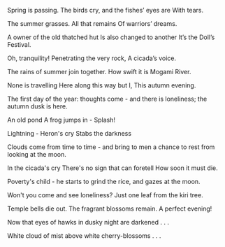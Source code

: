 Spring is passing.
The birds cry, and the fishes’ eyes are 
With tears.

The summer grasses.
All that remains
Of warriors’ dreams.

A owner of the old thatched hut
Is also changed to another
It’s the Doll’s Festival.

Oh, tranquility!
Penetrating the very rock,
A cicada’s voice.

The rains of summer join together.
How swift it is
Mogami River.

None is travelling
Here along this way but I,
This autumn evening.

The first day of the year:
thoughts come - and there is loneliness;
the autumn dusk is here.

An old pond
A frog jumps in -
Splash!

Lightning -
Heron's cry
Stabs the darkness

Clouds come from time to time -
and bring to men a chance to rest
from looking at the moon.

In the cicada's cry
There's no sign that can foretell
How soon it must die.

Poverty's child -
he starts to grind the rice,
and gazes at the moon.

Won't you come and see
loneliness? Just one leaf
from the kiri tree.

Temple bells die out.
The fragrant blossoms remain.
A perfect evening!

Now that eyes of hawks
in dusky night
are darkened . . .

White cloud of mist
above white
cherry-blossoms . . .
